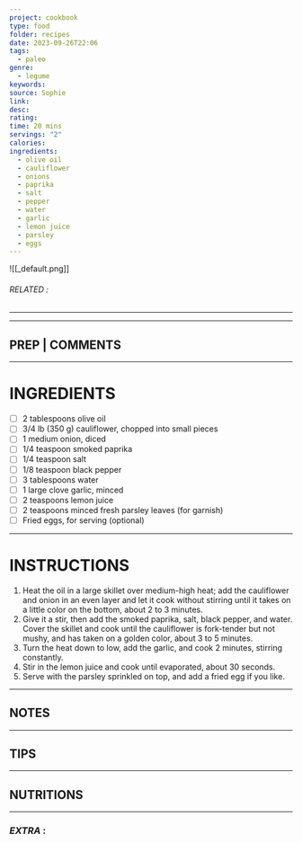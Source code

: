 ```yaml
---
project: cookbook
type: food
folder: recipes
date: 2023-09-26T22:06
tags:
  - paleo
genre:
  - legume
keywords: 
source: Sophie
link: 
desc: 
rating: 
time: 20 mins
servings: "2"
calories: 
ingredients:
  - olive oil
  - cauliflower
  - onions
  - paprika
  - salt
  - pepper
  - water
  - garlic
  - lemon juice
  - parsley
  - eggs
---
```


![[_default.png]]
###### *RELATED* : 
---


---
## PREP | COMMENTS



---
# INGREDIENTS

- [ ] 2 tablespoons olive oil
- [ ] 3/4 lb (350 g) cauliflower, chopped into small pieces
- [ ] 1 medium onion, diced
- [ ] 1/4 teaspoon smoked paprika
- [ ] 1/4 teaspoon salt
- [ ] 1/8 teaspoon black pepper
- [ ] 3 tablespoons water
- [ ] 1 large clove garlic, minced
- [ ] 2 teaspoons lemon juice
- [ ] 2 teaspoons minced fresh parsley leaves (for garnish)
- [ ] Fried eggs, for serving (optional)

---
# INSTRUCTIONS

1. Heat the oil in a large skillet over medium-high heat; add the cauliflower and onion in an even layer and let it cook without stirring until it takes on a little color on the bottom, about 2 to 3 minutes.
2. Give it a stir, then add the smoked paprika, salt, black pepper, and water. Cover the skillet and cook until the cauliflower is fork-tender but not mushy, and has taken on a golden color, about 3 to 5 minutes.
3. Turn the heat down to low, add the garlic, and cook 2 minutes, stirring constantly.
4. Stir in the lemon juice and cook until evaporated, about 30 seconds.
5. Serve with the parsley sprinkled on top, and add a fried egg if you like.

---
## NOTES



---
## TIPS



---
## NUTRITIONS



---
### *EXTRA* :



